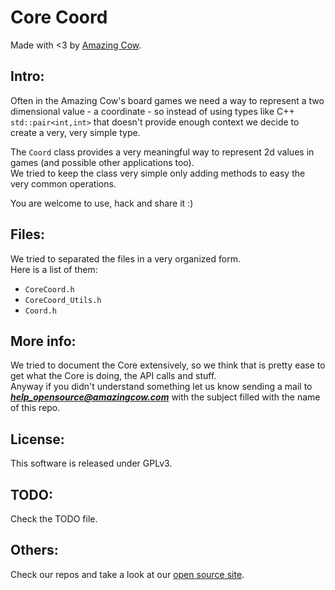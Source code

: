 Core Coord 
====
Made with <3 by [Amazing Cow](http://www.amazingcow.com).

<!-- ####################################################################### -->

## Intro:

Often in the Amazing Cow's board games we need a way to represent a 
two dimensional value - a coordinate - so instead of using types like C++ 
```std::pair<int,int>``` that doesn't provide enough context we decide to 
create a very, very simple type.

The ```Coord``` class provides a very meaningful way to represent 2d values in 
games (and possible other applications too).    
We tried to keep the class very simple only adding methods to easy the very 
common operations.

You are welcome to use, hack and share it :)

<!-- ####################################################################### -->

## Files:

We tried to separated the files in a very organized form.   
Here is a list of them:

* ```CoreCoord.h```
* ```CoreCoord_Utils.h```
* ```Coord.h```


<!-- ####################################################################### -->

## More info:

We tried to document the Core extensively, so we think that is pretty ease to 
get what the Core is doing, the API calls and stuff.   
Anyway if you didn't understand something let us know sending a mail to 
***help_opensource@amazingcow.com***  with the subject filled with the
name of this repo.


<!-- ####################################################################### -->

## License:
This software is released under GPLv3.


<!-- ####################################################################### -->

## TODO:
Check the TODO file.


<!-- ####################################################################### -->

## Others:
Check our repos and take a look at our [open source site](http://opensource.amazingcow.com).
